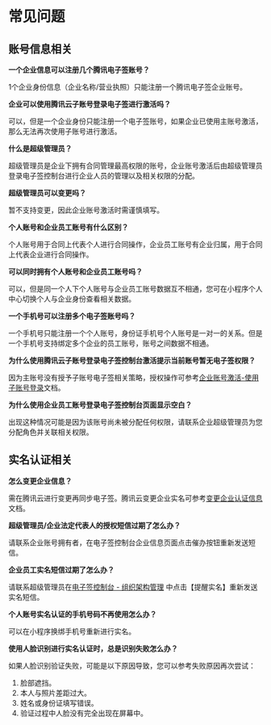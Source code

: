 # 常见问题

## 账号信息相关

**一个企业信息可以注册几个腾讯电子签账号？**

1个企业身份信息（企业名称/营业执照）只能注册一个腾讯电子签企业账号。



**企业可以使用腾讯云子账号登录电子签进行激活吗？**

可以，但是一个企业身份只能注册一个电子签账号，如果企业已使用主账号激活，那么无法再次使用子账号进行激活。



**什么是超级管理员？**

超级管理员是企业下拥有合同管理最高权限的账号，企业账号激活后由超级管理员登录电子签控制台进行企业人员的管理以及相关权限的分配。



**超级管理员可以变更吗？**

暂不支持变更，因此企业账号激活时需谨慎填写。



**个人账号和企业员工账号有什么区别？**

个人账号用于合同上代表个人进行合同操作，企业员工账号有企业归属，用于合同上代表企业进行合同操作。



**可以同时拥有个人账号和企业员工账号吗？**

可以，但是同一个人下个人账号与企业员工账号数据互不相通，您可在小程序个人中心切换个人与企业身份查看相关数据。



**一个手机号可以注册多个电子签账号吗？**

一个手机号只能注册一个个人账号，身份证手机号个人账号是一对一的关系。但是一个手机号支持绑定多个企业的员工账号，账号之间数据不相通。



**为什么使用腾讯云子账号登录电子签控制台激活提示当前账号暂无电子签权限？**

因为主账号没有授予子账号电子签相关策略，授权操作可参考[企业账号激活-使用子账号登录]()文档。



**为什么使用企业员工账号登录电子签控制台页面显示空白？**

出现这种情况可能是因为该账号尚未被分配任何权限，请联系企业超级管理员为您分配角色并关联相关权限。



## 实名认证相关

**怎么变更企业信息？**

需在腾讯云进行变更再同步电子签。腾讯云变更企业实名可参考[变更企业认证信息](https://cloud.tencent.com/document/product/378/43087)文档。



**超级管理员/企业法定代表人的授权短信过期了怎么办？**

请联系企业账号拥有者，在电子签控制台企业信息页面点击催办按钮重新发送短信。



**企业员工实名短信过期了怎么办？**

请联系超级管理员在[电子签控制台 - 组织架构管理](https://test.ess.tencent.com/organization-mgr) 中点击【提醒实名】重新发送实名短信。



**个人账号实名认证的手机号码不再使用怎么办？**

可以在小程序换绑手机号重新进行实名。



**使用人脸识别进行实名认证时，总是识别失败怎么办？**

如果人脸识别验证失败，可能是以下原因导致，您可以参考失败原因再次尝试：

1. 脸部遮挡。
2. 本人与照片差距过大。
3. 姓名或身份证填写错误。
4. 验证过程中人脸没有完全出现在屏幕中。



